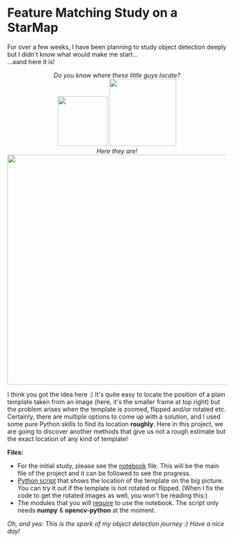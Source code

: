 # Feature Matching Study on a StarMap
For over a few weeks, I have been planning to study object detection deeply but I didn't know what would make me start...<br>...aand here it is!
<p align="center">
  <i>Do you know where these little guys locate?</i><br>
  <img width="114" height="114" src="https://github.com/gulmert89/projects/blob/main/starmap_feature_matching/Small_area.png">
  <img width="154" height="154" src="https://github.com/gulmert89/projects/blob/main/starmap_feature_matching/Small_area_rotated.png"><br>
  <i>Here they are!</i><br>
  <img width="800" height="528" src="https://github.com/gulmert89/projects/blob/main/starmap_feature_matching/StarMapMarked.png"><br> 
</p>

I think you got the idea here :) It's quite easy to locate the position of a plain template taken from an image (here, it's the smaller frame at top right) but the problem arises when the template is zoomed, flipped and/or rotated etc. Certainly, there are multiple options to come up with a solution, and I used some pure Python skills to find its location **roughly**.  Here in this project, we are going to discover another methods that give us not a rough estimate but the exact location of any kind of template!<br>

**Files:**<br>
* For the initial study, please see the [notebook](https://github.com/gulmert89/projects/blob/main/starmap_feature_matching/starmap_notebook.ipynb) file. This will be the main file of the project and it can be followed to see the progress.<br>
* [Python script](https://github.com/gulmert89/projects/blob/main/starmap_feature_matching/starmap_script.py) that shows the location of the template on the big picture. You can try it out if the template is not rotated or flipped. (When I fix the code to get the rotated images as well, you won't be reading this:)<br>
* The modules that you will [require](https://github.com/gulmert89/projects/blob/main/starmap_feature_matching/requirements.txt) to use the notebook. The script only needs  **numpy** & **opencv-python** at the moment.<br>

_Oh, and yes: This is the spark of my object detection journey :) Have a nice day!_
